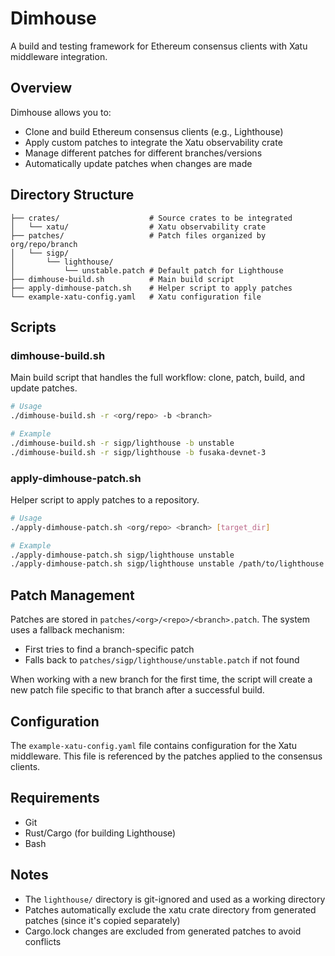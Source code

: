 # Dimhouse

A build and testing framework for Ethereum consensus clients with Xatu middleware integration.

## Overview

Dimhouse allows you to:
- Clone and build Ethereum consensus clients (e.g., Lighthouse)
- Apply custom patches to integrate the Xatu observability crate
- Manage different patches for different branches/versions
- Automatically update patches when changes are made

## Directory Structure

```
├── crates/                    # Source crates to be integrated
│   └── xatu/                  # Xatu observability crate
├── patches/                   # Patch files organized by org/repo/branch
│   └── sigp/
│       └── lighthouse/
│           └── unstable.patch # Default patch for Lighthouse
├── dimhouse-build.sh          # Main build script
├── apply-dimhouse-patch.sh    # Helper script to apply patches
└── example-xatu-config.yaml   # Xatu configuration file
```

## Scripts

### dimhouse-build.sh

Main build script that handles the full workflow: clone, patch, build, and update patches.

```bash
# Usage
./dimhouse-build.sh -r <org/repo> -b <branch>

# Example
./dimhouse-build.sh -r sigp/lighthouse -b unstable
./dimhouse-build.sh -r sigp/lighthouse -b fusaka-devnet-3
```

### apply-dimhouse-patch.sh

Helper script to apply patches to a repository.

```bash
# Usage
./apply-dimhouse-patch.sh <org/repo> <branch> [target_dir]

# Example
./apply-dimhouse-patch.sh sigp/lighthouse unstable
./apply-dimhouse-patch.sh sigp/lighthouse unstable /path/to/lighthouse
```

## Patch Management

Patches are stored in `patches/<org>/<repo>/<branch>.patch`. The system uses a fallback mechanism:
- First tries to find a branch-specific patch
- Falls back to `patches/sigp/lighthouse/unstable.patch` if not found

When working with a new branch for the first time, the script will create a new patch file specific to that branch after a successful build.

## Configuration

The `example-xatu-config.yaml` file contains configuration for the Xatu middleware. This file is referenced by the patches applied to the consensus clients.

## Requirements

- Git
- Rust/Cargo (for building Lighthouse)
- Bash

## Notes

- The `lighthouse/` directory is git-ignored and used as a working directory
- Patches automatically exclude the xatu crate directory from generated patches (since it's copied separately)
- Cargo.lock changes are excluded from generated patches to avoid conflicts
